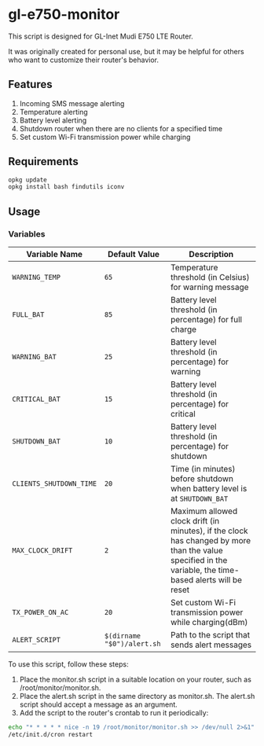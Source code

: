 # gl-e750-monitor

This script is designed for GL-Inet Mudi E750 LTE Router.

It was originally created for personal use, but it may be helpful for others who want to customize their router's behavior.

## Features

1. Incoming SMS message alerting
2. Temperature alerting
3. Battery level alerting
4. Shutdown router when there are no clients for a specified time
5. Set custom Wi-Fi transmission power while charging

## Requirements
```bash
opkg update
opkg install bash findutils iconv
```

## Usage

### Variables

| Variable Name          | Default Value | Description                                             |
| ---------------------- | ------------- | ------------------------------------------------------- |
| `WARNING_TEMP`         | `65`          | Temperature threshold (in Celsius) for warning message  |
| `FULL_BAT`             | `85`          | Battery level threshold (in percentage) for full charge |
| `WARNING_BAT`          | `25`          | Battery level threshold (in percentage) for warning     |
| `CRITICAL_BAT`         | `15`          | Battery level threshold (in percentage) for critical    |
| `SHUTDOWN_BAT`         | `10`          | Battery level threshold (in percentage) for shutdown    |
| `CLIENTS_SHUTDOWN_TIME`| `20`          | Time (in minutes) before shutdown when battery level is at `SHUTDOWN_BAT`  |
| `MAX_CLOCK_DRIFT`      | `2`           | Maximum allowed clock drift (in minutes), if the clock has changed by more than the value specified in the variable, the time-based alerts will be reset |
| `TX_POWER_ON_AC`       | `20` | Set custom Wi-Fi transmission power while charging(dBm) |
| `ALERT_SCRIPT`         | `$(dirname "$0")/alert.sh` | Path to the script that sends alert messages  |

To use this script, follow these steps:

1. Place the monitor.sh script in a suitable location on your router, such as /root/monitor/monitor.sh.
2. Place the alert.sh script in the same directory as monitor.sh. The alert.sh script should accept a message as an argument.
3. Add the script to the router's crontab to run it periodically:
```bash
echo "* * * * * nice -n 19 /root/monitor/monitor.sh >> /dev/null 2>&1" >> /etc/crontabs/root
/etc/init.d/cron restart
```